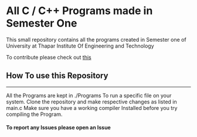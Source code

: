 <h1> All C / C++ Programs made in Semester One</h1>

This small repository contains all the programs created in Semester one of University at Thapar Institute Of Engineering and Technology

To contribute please check out [this](CONTRIBUTING.md) 

<h2> How To use this Repository </h2>
<hr>
All the Programs are kept in ./Programs To run a specific file on your system. Clone the repository and make respective changes as listed in main.c
Make sure you have a working compiler Installed before you try compiling the Program.

<h4> To report any Issues please open an Issue</h4>